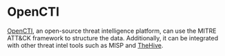 # OpenCTI

[OpenCTI](https://www.opencti.io/), an open-source threat intelligence platform, can use the MITRE ATT&CK framework to 
structure the data. Additionally, it can be integrated with other threat intel tools such as 
MISP and [TheHive](../dfir/thehive.md). 